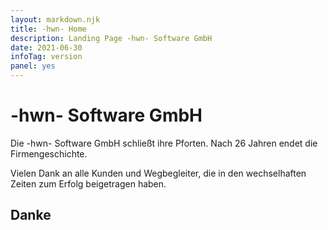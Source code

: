 ```yaml
---
layout: markdown.njk
title: -hwn- Home
description: Landing Page -hwn- Software GmbH
date: 2021-06-30
infoTag: version
panel: yes
---
```


# -hwn- Software GmbH

Die -hwn- Software GmbH schließt ihre Pforten.
Nach 26 Jahren endet die Firmengeschichte.

Vielen Dank an alle Kunden und Wegbegleiter, 
die in den wechselhaften Zeiten zum Erfolg beigetragen haben.

## Danke
